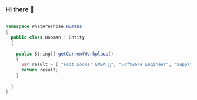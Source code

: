 ### Hi there 👋

```C#

namespace WhatAreThose.Humans
{
  public class Hooman : Entity
  {
  
    public String[] getCurrentWorkplace()
    {
      var result = [ "Foot Locker EMEA 👟", "Software Engineer", "Supply Chain" ];
      return result;
    }
  
  }
}

```

<!--
**Cerrado/cerrado** is a ✨ _special_ ✨ repository because its `README.md` (this file) appears on your GitHub profile.

Here are some ideas to get you started:

- 🔭 I’m currently working on ...
- 🌱 I’m currently learning ...
- 👯 I’m looking to collaborate on ...
- 🤔 I’m looking for help with ...
- 💬 Ask me about ...
- 📫 How to reach me: ...
- 😄 Pronouns: ...
- ⚡ Fun fact: ...
-->
